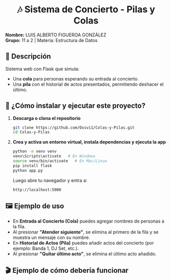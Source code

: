 <h1 align="center">🎶 Sistema de Concierto - Pilas y Colas</h1>

**Nombre:** LUIS ALBERTO FIGUEROA GONZÁLEZ  
**Grupo:** 11 a 2 | Materia: Estructura de Datos  

## 🎯 Descripción  
Sistema web con Flask que simula:

- Una **cola** para personas esperando su entrada al concierto.
- Una **pila** con el historial de actos presentados, permitiendo deshacer el último.

## 🚀 ¿Cómo instalar y ejecutar este proyecto?

1. **Descarga o clona el repositorio**
   ```bash
   git clone https://github.com/Ossvi1/Colas-y-Pilas.git
   cd Colas-y-Pilas
   ```

2. **Crea y activa un entorno virtual, instala dependencias y ejecuta la app**
   ```bash
   python -m venv venv
   venv\Scripts\activate   # En Windows
   source venv/bin/activate   # En Mac/Linux
   pip install flask
   python app.py
   ```

   Luego abre tu navegador y entra a:
   ```
   http://localhost:5000
   ```

## 🖼️ Ejemplo de uso

- En **Entrada al Concierto (Cola)** puedes agregar nombres de personas a la fila.
- Al presionar **"Atender siguiente"**, se elimina al primero de la fila y se muestra un mensaje con su nombre.
- En **Historial de Actos (Pila)** puedes añadir actos del concierto (por ejemplo: Banda 1, DJ Set, etc.).
- Al presionar **"Quitar último acto"**, se elimina el último acto añadido.

## 🎬 Ejemplo de cómo debería funcionar
